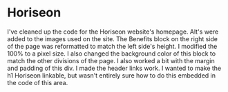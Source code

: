 # Horiseon

I've cleaned up the code for the Horiseon website's homepage.
Alt's were added to the images used on the site.
The Benefits block on the right side of the page was reformatted to match the left side's height. I modified the 100% to a pixel size. I also changed the background color of this block to match the other divisions of the page. I also worked a bit with the margin and padding of this div.
I made the header links work. I wanted to make the h1 Horiseon linkable, but wasn't entirely sure how to do this embedded in the code of this area.
